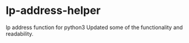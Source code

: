 # Ip-address-helper
Ip address function for python3
Updated some of the functionality and readability.
